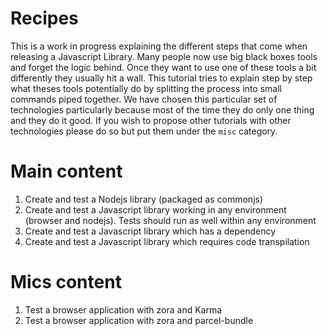 # Recipes

This is a work in progress explaining the different steps that come when releasing a Javascript Library. Many people now use big black boxes tools
and forget the logic behind. Once they want to use one of these tools a bit differently they usually hit a wall. This tutorial tries to explain step by step what theses tools potentially do
by splitting the process into small commands piped together. We have chosen this particular set of technologies particularly because most of the time they do only one thing and they do it good.
If you wish to propose other tutorials with other technologies please do so but put them under the `misc` category.

# Main content

1. Create and test a Nodejs library (packaged as commonjs)
2. Create and test a Javascript library working in any environment (browser and nodejs). Tests should run as well within any environment
3. Create and test a Javascript library which has a dependency
4. Create and test a Javascript library which requires code transpilation

# Mics content

1. Test a browser application with zora and Karma
2. Test a browser application with zora and parcel-bundle


